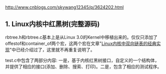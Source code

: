 http://www.cnblogs.com/skywang12345/p/3624202.html

## 1. Linux内核中红黑树(完整源码)

rbtree.h和rbtree.c基本上是从Linux 3.0的Kernel中移植出来的。仅仅只添加了offestof和container_of两个宏，这两个宏在文章"[Linux内核中双向链表的经典实现](http://www.cnblogs.com/skywang12345/p/3562146.html)"中已经介绍过了，这里就不再重复说明了。

test.c中包含了两部分内容: 一是，基于内核红黑树接口，自定义的一个结构体，并提供了相应的接口(添加、删除、搜索、打印)。二是，包含了相应的测试程序。